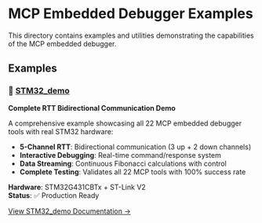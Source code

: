 # MCP Embedded Debugger Examples

This directory contains examples and utilities demonstrating the capabilities of the MCP embedded debugger.

## Examples

### 🚀 [STM32_demo](STM32_demo/)

**Complete RTT Bidirectional Communication Demo**

A comprehensive example showcasing all 22 MCP embedded debugger tools with real STM32 hardware:

- **5-Channel RTT**: Bidirectional communication (3 up + 2 down channels)
- **Interactive Debugging**: Real-time command/response system  
- **Data Streaming**: Continuous Fibonacci calculations with control
- **Complete Testing**: Validates all 22 MCP tools with 100% success rate

**Hardware**: STM32G431CBTx + ST-Link V2  
**Status**: ✅ Production Ready

[View STM32_demo Documentation →](STM32_demo/README.md)
